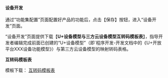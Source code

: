 #### 设备开发 


通过“功能集配置”页面配置好产品的功能后，点击【保存】按钮，进入“设备开发”页面。


“设备开发”页面提供下载【**U+设备模型与三方云设备模型互转码模板表**】，指导开发者编辑完成前面已创建的“U+设备模型”（即`程序开发-开发文档中的《U+开放平台XXX设备功能模型》）与第三方云设备模型的映射转码表格。


**互转码模板表**

模板下载： <a href="https://haier-iot.github.io/userGuide/互转码模板表.xlsx" target="_blank">互转码模板表</a>






[Dev_world]:https://haier-iot.github.io/guide/#/zh-cn/Cloudgw  
[Business_functions]:_media/Link/Business_functions.png 